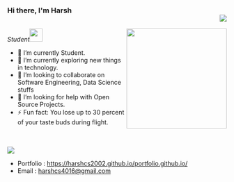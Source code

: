 ### Hi there, I'm Harsh  <div align = 'right'>![](https://komarev.com/ghpvc/?username=harshcs2002-ds&color=yellow)</div>

<img align='right' src="https://media.giphy.com/media/M9gbBd9nbDrOTu1Mqx/giphy.gif" width="230">
<p><em>Student<img src="https://media.giphy.com/media/WUlplcMpOCEmTGBtBW/giphy.gif" width="30"> 
</em></p>

- 🔭 I’m currently Student.
- 🌱 I’m currently exploring new things in technology.
- 👯 I’m looking to collaborate on Software Engineering, Data Science stuffs
- 🤔 I’m looking for help with Open Source Projects.
- ⚡ Fun fact: You lose up to 30 percent of your taste buds during flight.
<br><br>
<br>

<img src="https://spectrapackautomation.com/img/contactme.gif" />

- Portfolio : https://harshcs2002.github.io/portfolio.github.io/
- Email : harshcs4016@gmail.com


